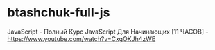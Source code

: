 # btashchuk-full-js
JavaScript - Полный Курс JavaScript Для Начинающих [11 ЧАСОВ] - https://www.youtube.com/watch?v=CxgOKJh4zWE
